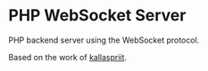 # PHP WebSocket Server

PHP backend server using the WebSocket protocol.

Based on the work of [kallaspriit](https://github.com/kallaspriit/PHP-HTML5-WebSocket-Server).
